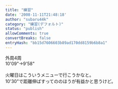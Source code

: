 ```yaml
---
title: "練習"
date: '2008-11-11T21:48:18'
author: "subaru44k"
category: "練習(デフォルト)"
status: "publish"
allowComments: true
convertBreaks: false
entryHash: "bb15d7606603b89ad170dd8159b6b8a1"
---
```

外周4周<br>
10'09"→9'58"<br>
<br>
火曜日はこういうメニューで行こうかなと。<br>
10'30"で距離伸ばすってののほうが有益かと思うけど。
